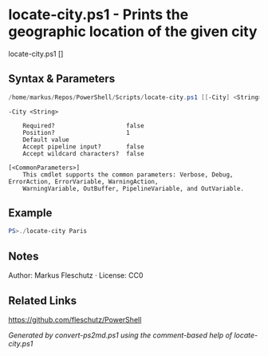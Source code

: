 # locate-city.ps1 - Prints the geographic location of the given city

locate-city.ps1 [<City>]

## Syntax & Parameters
```powershell
/home/markus/Repos/PowerShell/Scripts/locate-city.ps1 [[-City] <String>] [<CommonParameters>]
```

```
-City <String>
    
    Required?                    false
    Position?                    1
    Default value                
    Accept pipeline input?       false
    Accept wildcard characters?  false
```

```
[<CommonParameters>]
    This cmdlet supports the common parameters: Verbose, Debug, ErrorAction, ErrorVariable, WarningAction, 
    WarningVariable, OutBuffer, PipelineVariable, and OutVariable.
```

## Example
```powershell
PS>./locate-city Paris
```


## Notes
Author: Markus Fleschutz · License: CC0

## Related Links
https://github.com/fleschutz/PowerShell

*Generated by convert-ps2md.ps1 using the comment-based help of locate-city.ps1*
